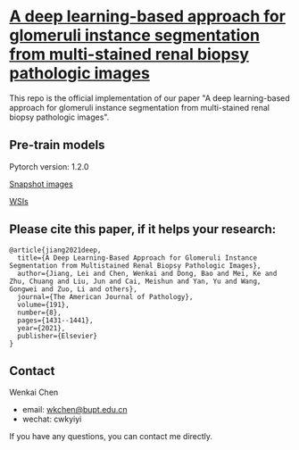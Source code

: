 # [A deep learning-based approach for glomeruli instance segmentation from multi-stained renal biopsy pathologic images](https://github.com/bupt-ai-cz/Glomeruli-Instance-Segmentation/blob/main/resouces/paper-AJP.pdf)
This repo is the official implementation of our paper "A deep learning-based approach for glomeruli instance segmentation from multi-stained renal biopsy pathologic images".

## Pre-train models
Pytorch version: 1.2.0

[Snapshot images](https://drive.google.com/file/d/11DDUxmUpFDxx0r-Mf37k8_7P_vNgSOGy/view?usp=sharing) 

[WSIs](https://drive.google.com/file/d/1Rb00BRu3adhEVt47ciVZ3WCWQ938eQyV/view?usp=sharing)

## Please cite this paper, if it helps your research:
```
@article{jiang2021deep,
  title={A Deep Learning-Based Approach for Glomeruli Instance Segmentation from Multistained Renal Biopsy Pathologic Images},
  author={Jiang, Lei and Chen, Wenkai and Dong, Bao and Mei, Ke and Zhu, Chuang and Liu, Jun and Cai, Meishun and Yan, Yu and Wang, Gongwei and Zuo, Li and others},
  journal={The American Journal of Pathology},
  volume={191},
  number={8},
  pages={1431--1441},
  year={2021},
  publisher={Elsevier}
}
```

## Contact
Wenkai Chen
- email: wkchen@bupt.edu.cn
- wechat: cwkyiyi

If you have any questions, you can contact me directly.


